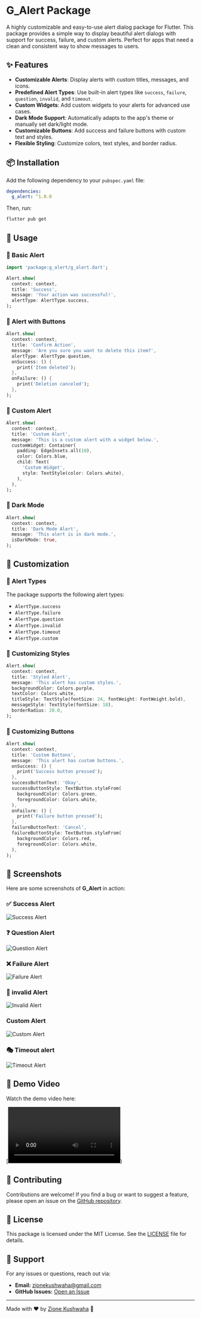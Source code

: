 # G_Alert Package

A highly customizable and easy-to-use alert dialog package for Flutter. This package provides a simple way to display beautiful alert dialogs with support for success, failure, and custom alerts. Perfect for apps that need a clean and consistent way to show messages to users.

## ✨ Features

- **Customizable Alerts**: Display alerts with custom titles, messages, and icons.
- **Predefined Alert Types**: Use built-in alert types like `success`, `failure`, `question`, `invalid`, and `timeout`.
- **Custom Widgets**: Add custom widgets to your alerts for advanced use cases.
- **Dark Mode Support**: Automatically adapts to the app's theme or manually set dark/light mode.
- **Customizable Buttons**: Add success and failure buttons with custom text and styles.
- **Flexible Styling**: Customize colors, text styles, and border radius.

## 📦 Installation

Add the following dependency to your `pubspec.yaml` file:

```yaml
dependencies:
  g_alert: ^1.0.0
```

Then, run:

```sh
flutter pub get
```

## 🚀 Usage

### 🔹 Basic Alert

```dart
import 'package:g_alert/g_alert.dart';

Alert.show(
  context: context,
  title: 'Success',
  message: 'Your action was successful!',
  alertType: AlertType.success,
);
```

### 🔹 Alert with Buttons

```dart
Alert.show(
  context: context,
  title: 'Confirm Action',
  message: 'Are you sure you want to delete this item?',
  alertType: AlertType.question,
  onSuccess: () {
    print('Item deleted');
  },
  onFailure: () {
    print('Deletion canceled');
  },
);
```

### 🔹 Custom Alert

```dart
Alert.show(
  context: context,
  title: 'Custom Alert',
  message: 'This is a custom alert with a widget below.',
  customWidget: Container(
    padding: EdgeInsets.all(10),
    color: Colors.blue,
    child: Text(
      'Custom Widget',
      style: TextStyle(color: Colors.white),
    ),
  ),
);
```

### 🔹 Dark Mode

```dart
Alert.show(
  context: context,
  title: 'Dark Mode Alert',
  message: 'This alert is in dark mode.',
  isDarkMode: true,
);
```

## 🎨 Customization

### 🔹 Alert Types

The package supports the following alert types:

- `AlertType.success`
- `AlertType.failure`
- `AlertType.question`
- `AlertType.invalid`
- `AlertType.timeout`
- `AlertType.custom`

### 🔹 Customizing Styles

```dart
Alert.show(
  context: context,
  title: 'Styled Alert',
  message: 'This alert has custom styles.',
  backgroundColor: Colors.purple,
  textColor: Colors.white,
  titleStyle: TextStyle(fontSize: 24, fontWeight: FontWeight.bold),
  messageStyle: TextStyle(fontSize: 18),
  borderRadius: 20.0,
);
```

### 🔹 Customizing Buttons

```dart
Alert.show(
  context: context,
  title: 'Custom Buttons',
  message: 'This alert has custom buttons.',
  onSuccess: () {
    print('Success button pressed');
  },
  successButtonText: 'Okay',
  successButtonStyle: TextButton.styleFrom(
    backgroundColor: Colors.green,
    foregroundColor: Colors.white,
  ),
  onFailure: () {
    print('Failure button pressed');
  },
  failureButtonText: 'Cancel',
  failureButtonStyle: TextButton.styleFrom(
    backgroundColor: Colors.red,
    foregroundColor: Colors.white,
  ),
);
```

## 📸 Screenshots

Here are some screenshots of **G_Alert** in action:

### ✅ Success Alert

![Success Alert](https://github.com/zione-kushwaha/g_alert/raw/main/assets/images/g1.jpg)

### ❓ Question Alert

![Question Alert](https://github.com/zione-kushwaha/g_alert/raw/main/assets/images/g2.jpg)

### ❌ Failure Alert

![Failure Alert](https://github.com/zione-kushwaha/g_alert/raw/main/assets/images/g3.jpg)

### 🔷 invalid Alert

![Invalid Alert](https://github.com/zione-kushwaha/g_alert/raw/main/assets/images/g4.jpg)

### Custom Alert

![Custom Alert](https://github.com/zione-kushwaha/g_alert/raw/main/assets/images/g5.jpg)

### 🎭 Timeout alert

![Timeout Alert](https://github.com/zione-kushwaha/g_alert/raw/main/assets/images/g6.jpg)

## 🎥 Demo Video

Watch the demo video here:

[![Watch the demo](assets/video/g_alert_video.mp4))

## 🤝 Contributing

Contributions are welcome! If you find a bug or want to suggest a feature, please open an issue on the [GitHub repository](https://github.com/zione-kushwaha/g_alert.git).

## 📜 License

This package is licensed under the MIT License. See the [LICENSE](LICENSE) file for details.

## 💬 Support

For any issues or questions, reach out via:

- **Email:** zionekushwaha@gmail.com
- **GitHub Issues:** [Open an Issue](https://github.com/zione-kushwaha/g_alert/issues)

---

Made with ❤️ by [Zione Kushwaha](https://github.com/zione-kushwaha) 🚀
